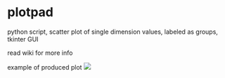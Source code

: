 # plotpad
python script, scatter plot of single dimension values, labeled as groups, tkinter GUI

read wiki for more info

example of produced plot
![](http://i.imgur.com/b4QSyyC.png)
